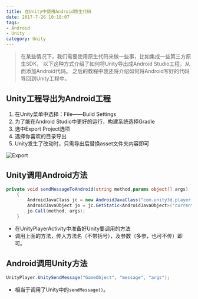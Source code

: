 ```yaml
---
title: 在Unity中使用Android原生代码
date: 2017-7-26 10:18:07
tags: 
- Android
- Unity
category: Unity
---
```


> 在某些情况下，我们需要使用原生代码来做一些事，比如集成一些第三方原生SDK，
以下这种方式介绍了如何将Unity导出成Android Studio工程，从而添加Android代码。
之后的教程中我还将介绍如何将Android写好的代码导回到Unity工程中。

<!--more-->

## Unity工程导出为Android工程

1. 在Unity菜单中选择：File——Build Settings
2. 为了能在Android Studio中更好的运行，构建系统选择Gradle
3. 选中Export Project选项
4. 选择你喜欢的目录导出
5. Unity发生了改动时，只需导出后替换asset文件夹内容即可

![Export](/images/20170726_export.png)

## Unity调用Android方法

```csharp
private void sendMessageToAndroid(string method,params object[] args)
    {
        AndroidJavaClass jc = new AndroidJavaClass("com.unity3d.player.UnityPlayer");
        AndroidJavaObject jo = jc.GetStatic<AndroidJavaObject>("currentActivity");
        jo.Call(method, args);
    }
```

- 在UnityPlayerActivity中准备好Unity要调用的方法
- 调用上面的方法，传入方法名（不带括号），及参数（多参，也可不传）即可。

## Android调用Unity方法

```java
UnityPlayer.UnitySendMessage("GameObject", "message", "args");
```

- 相当于调用了Unity中的`sendMessage()`。
